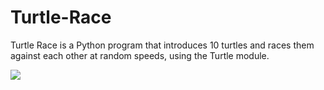 # Turtle-Race
Turtle Race is a Python program that introduces 10 turtles and races them against each other at random speeds, using the Turtle module.

![](https://view-counter.tobyhagan.com/?user=ShashCode2348/Turtle-Race)
